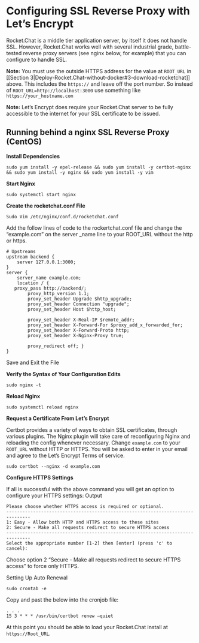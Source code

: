 # Configuring SSL Reverse Proxy with Let’s Encrypt

Rocket.Chat is a middle tier application server, by itself it does not handle SSL. However, Rocket.Chat works well with several industrial grade, battle-tested reverse proxy servers (see nginx below, for example) that you can configure to handle SSL.

**Note:** You must use the outside HTTPS address for the value at `ROOT_URL` in [[Section 3|Deploy-Rocket.Chat-without-docker#3-download-rocketchat]] above.  This includes the `https://` and leave off the port number.  So instead of `ROOT_URL=http://localhost:3000` use something like `https://your_hostname.com`

**Note:** Let’s Encrypt does require your Rocket.Chat server to be fully accessible to the internet for your SSL certificate to be issued.

## Running behind a nginx SSL Reverse Proxy (CentOS)

**Install Dependencies**

```
sudo yum install -y epel-release && sudo yum install -y certbot-nginx && sudo yum install -y nginx && sudo yum install -y vim
```

**Start Nginx**

```
sudo systemctl start nginx
```

**Create the rocketchat.conf File**

```
Sudo Vim /etc/nginx/conf.d/rocketchat.conf
```

Add the follow lines of code to the rockertchat.conf file and change the “example.com” on the server _name line to your ROOT_URL without the http or https.

```
# Upstreams
upstream backend {
    server 127.0.0.1:3000;
}
server {
    server_name example.com;
    location / {
   proxy_pass http://backend/;
        proxy_http_version 1.1;
        proxy_set_header Upgrade $http_upgrade;
        proxy_set_header Connection "upgrade";
        proxy_set_header Host $http_host;

        proxy_set_header X-Real-IP $remote_addr;
        proxy_set_header X-Forward-For $proxy_add_x_forwarded_for;
        proxy_set_header X-Forward-Proto http;
        proxy_set_header X-Nginx-Proxy true;

        proxy_redirect off; }
}

```

Save and Exit the File

**Verify the Syntax of Your Configuration Edits**

```
sudo nginx -t
```

**Reload Nginx**

```
sudo systemctl reload nginx
```

**Request a Certificate From Let’s Encrypt**

Certbot provides a variety of ways to obtain SSL certificates, through various plugins. The Nginx plugin will take care of reconfiguring Nginx and reloading the config whenever necessary. Change `example.com` to your `ROOT_URL` without HTTP or HTTPS. You will be asked to enter in your email and agree to the Let’s Encrypt Terms of service.

```
sudo certbot --nginx -d example.com
```

**Configure HTTPS Settings**

If all is successful with the above command you will get an option to configure your HTTPS settings:
Output

```
Please choose whether HTTPS access is required or optional.
-------------------------------------------------------------------------------
1: Easy - Allow both HTTP and HTTPS access to these sites
2: Secure - Make all requests redirect to secure HTTPS access
-------------------------------------------------------------------------------
Select the appropriate number [1-2] then [enter] (press 'c' to cancel):
```

Choose option 2 “Secure - Make all requests redirect to secure HTTPS access” to force only HTTPS.

Setting Up Auto Renewal

```
sudo crontab -e
```

Copy and past the below into the cronjob file:

```
. . .
15 3 * * * /usr/bin/certbot renew –quiet
```

At this point you should be able to load your Rocket.Chat install at `https://Root_URL`.
